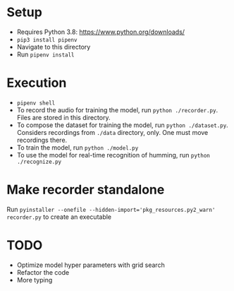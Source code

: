 # Setup
- Requires Python 3.8: <https://www.python.org/downloads/>
- `pip3 install pipenv`
- Navigate to this directory
- Run `pipenv install`

# Execution
- `pipenv shell`
- To record the audio for training the model, run `python ./recorder.py`. Files are stored in this directory.
- To compose the dataset for training the model, run `python ./dataset.py`. Considers recordings from `./data` directory, only. One must move recordings there.
- To train the model, run `python ./model.py`
- To use the model for real-time recognition of humming, run `python ./recognize.py`

# Make recorder standalone
Run `pyinstaller --onefile --hidden-import='pkg_resources.py2_warn' recorder.py` to create an executable

# TODO
- Optimize model hyper parameters with grid search
- Refactor the code
- More typing